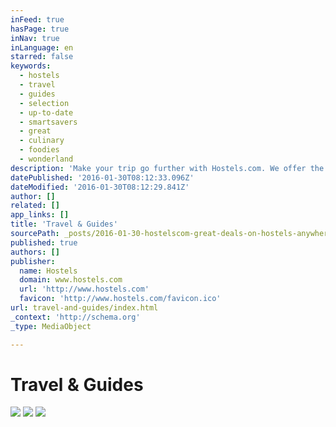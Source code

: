 ```yaml
---
inFeed: true
hasPage: true
inNav: true
inLanguage: en
starred: false
keywords:
  - hostels
  - travel
  - guides
  - selection
  - up-to-date
  - smartsavers
  - great
  - culinary
  - foodies
  - wonderland
description: 'Make your trip go further with Hostels.com. We offer the most comprehensive selection of hostels on the internet with over 35,000 hostels in 180 countries. Bringing you great value and providing a service that is fuss free, reliable and frankly brilliant! Hostels.com the ultimate resource for great value accommodation all over the world.'
datePublished: '2016-01-30T08:12:33.096Z'
dateModified: '2016-01-30T08:12:29.841Z'
author: []
related: []
app_links: []
title: 'Travel & Guides'
sourcePath: _posts/2016-01-30-hostelscom-great-deals-on-hostels-anywhere.md
published: true
authors: []
publisher:
  name: Hostels
  domain: www.hostels.com
  url: 'http://www.hostels.com'
  favicon: 'http://www.hostels.com/favicon.ico'
url: travel-and-guides/index.html
_context: 'http://schema.org'
_type: MediaObject

---
```

# Travel & Guides
![](https://the-grid-user-content.s3-us-west-2.amazonaws.com/abcef348-991a-4a59-8410-18e43f4fe16a.png)
![](https://the-grid-user-content.s3-us-west-2.amazonaws.com/3fdced54-9926-43de-9f83-400ae88e17be.png)
![](https://the-grid-user-content.s3-us-west-2.amazonaws.com/a8686840-f100-451a-822d-e494fd58afa4.png)